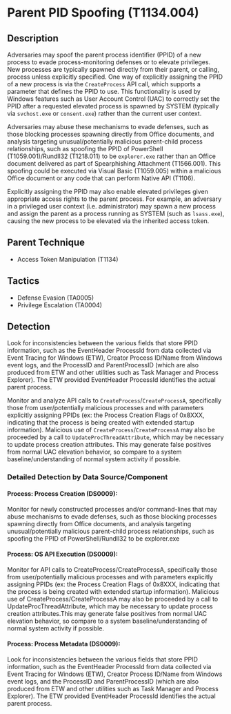 # Parent PID Spoofing (T1134.004)

## Description
Adversaries may spoof the parent process identifier (PPID) of a new process to evade process-monitoring defenses or to elevate privileges. New processes are typically spawned directly from their parent, or calling, process unless explicitly specified. One way of explicitly assigning the PPID of a new process is via the ```CreateProcess``` API call, which supports a parameter that defines the PPID to use. This functionality is used by Windows features such as User Account Control (UAC) to correctly set the PPID after a requested elevated process is spawned by SYSTEM (typically via ```svchost.exe``` or ```consent.exe```) rather than the current user context.

Adversaries may abuse these mechanisms to evade defenses, such as those blocking processes spawning directly from Office documents, and analysis targeting unusual/potentially malicious parent-child process relationships, such as spoofing the PPID of PowerShell (T1059.001)/Rundll32 (T1218.011) to be ```explorer.exe``` rather than an Office document delivered as part of Spearphishing Attachment (T1566.001). This spoofing could be executed via Visual Basic (T1059.005) within a malicious Office document or any code that can perform Native API (T1106).

Explicitly assigning the PPID may also enable elevated privileges given appropriate access rights to the parent process. For example, an adversary in a privileged user context (i.e. administrator) may spawn a new process and assign the parent as a process running as SYSTEM (such as ```lsass.exe```), causing the new process to be elevated via the inherited access token.

## Parent Technique
- Access Token Manipulation (T1134)

## Tactics
- Defense Evasion (TA0005)
- Privilege Escalation (TA0004)

## Detection
Look for inconsistencies between the various fields that store PPID information, such as the EventHeader ProcessId from data collected via Event Tracing for Windows (ETW), Creator Process ID/Name from Windows event logs, and the ProcessID and ParentProcessID (which are also produced from ETW and other utilities such as Task Manager and Process Explorer). The ETW provided EventHeader ProcessId identifies the actual parent process.

Monitor and analyze API calls to ```CreateProcess```/```CreateProcessA```, specifically those from user/potentially malicious processes and with parameters explicitly assigning PPIDs (ex: the Process Creation Flags of 0x8XXX, indicating that the process is being created with extended startup information). Malicious use of ```CreateProcess```/```CreateProcessA``` may also be proceeded by a call to ```UpdateProcThreadAttribute```, which may be necessary to update process creation attributes. This may generate false positives from normal UAC elevation behavior, so compare to a system baseline/understanding of normal system activity if possible.

### Detailed Detection by Data Source/Component
#### Process: Process Creation (DS0009): 
Monitor for newly constructed processes and/or command-lines that may abuse mechanisms to evade defenses, such as those blocking processes spawning directly from Office documents, and analysis targeting unusual/potentially malicious parent-child process relationships, such as spoofing the PPID of PowerShell/Rundll32 to be explorer.exe

#### Process: OS API Execution (DS0009): 
Monitor for API calls to CreateProcess/CreateProcessA, specifically those from user/potentially malicious processes and with parameters explicitly assigning PPIDs (ex: the Process Creation Flags of 0x8XXX, indicating that the process is being created with extended startup information). Malicious use of CreateProcess/CreateProcessA may also be proceeded by a call to UpdateProcThreadAttribute, which may be necessary to update process creation attributes.This may generate false positives from normal UAC elevation behavior, so compare to a system baseline/understanding of normal system activity if possible.

#### Process: Process Metadata (DS0009): 
Look for inconsistencies between the various fields that store PPID information, such as the EventHeader ProcessId from data collected via Event Tracing for Windows (ETW), Creator Process ID/Name from Windows event logs, and the ProcessID and ParentProcessID (which are also produced from ETW and other utilities such as Task Manager and Process Explorer). The ETW provided EventHeader ProcessId identifies the actual parent process.


